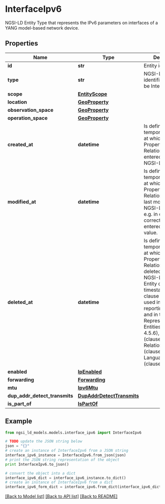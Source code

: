 # InterfaceIpv6

NGSI-LD Entity Type that represents the IPv6 parameters on interfaces of a YANG model-based network device. 

## Properties
Name | Type | Description | Notes
------------ | ------------- | ------------- | -------------
**id** | **str** | Entity id.  | [optional] 
**type** | **str** | NGSI-LD Entity identifier. It has to be InterfaceIpv6. | [optional] [default to 'InterfaceIpv6']
**scope** | [**EntityScope**](EntityScope.md) |  | [optional] 
**location** | [**GeoProperty**](GeoProperty.md) |  | [optional] 
**observation_space** | [**GeoProperty**](GeoProperty.md) |  | [optional] 
**operation_space** | [**GeoProperty**](GeoProperty.md) |  | [optional] 
**created_at** | **datetime** | Is defined as the temporal Property at which the Entity, Property or Relationship was entered into an NGSI-LD system.  | [optional] [readonly] 
**modified_at** | **datetime** | Is defined as the temporal Property at which the Entity, Property or Relationship was last modified in an NGSI-LD system, e.g. in order to correct a previously entered incorrect value.  | [optional] [readonly] 
**deleted_at** | **datetime** | Is defined as the temporal Property at which the Entity, Property or Relationship was deleted from an NGSI-LD system.  Entity deletion timestamp. See clause 4.8 It is only used in notifications reporting deletions and in the Temporal Representation of Entities (clause 4.5.6), Properties (clause 4.5.7), Relationships (clause 4.5.8) and LanguageProperties (clause 5.2.32).  | [optional] [readonly] 
**enabled** | [**IpEnabled**](IpEnabled.md) |  | [optional] 
**forwarding** | [**Forwarding**](Forwarding.md) |  | [optional] 
**mtu** | [**Ipv6Mtu**](Ipv6Mtu.md) |  | [optional] 
**dup_addr_detect_transmits** | [**DupAddrDetectTransmits**](DupAddrDetectTransmits.md) |  | [optional] 
**is_part_of** | [**IsPartOf**](IsPartOf.md) |  | 

## Example

```python
from ngsi_ld_models.models.interface_ipv6 import InterfaceIpv6

# TODO update the JSON string below
json = "{}"
# create an instance of InterfaceIpv6 from a JSON string
interface_ipv6_instance = InterfaceIpv6.from_json(json)
# print the JSON string representation of the object
print InterfaceIpv6.to_json()

# convert the object into a dict
interface_ipv6_dict = interface_ipv6_instance.to_dict()
# create an instance of InterfaceIpv6 from a dict
interface_ipv6_form_dict = interface_ipv6.from_dict(interface_ipv6_dict)
```
[[Back to Model list]](../README.md#documentation-for-models) [[Back to API list]](../README.md#documentation-for-api-endpoints) [[Back to README]](../README.md)


